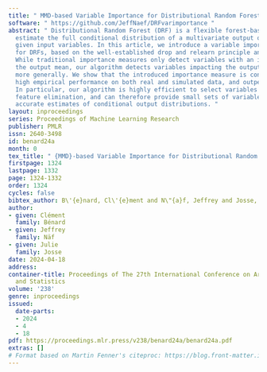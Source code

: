 ```yaml
---
title: " MMD-based Variable Importance for Distributional Random Forest "
software: " https://github.com/JeffNaef/DRFvarimportance "
abstract: " Distributional Random Forest (DRF) is a flexible forest-based method to
  estimate the full conditional distribution of a multivariate output of interest
  given input variables. In this article, we introduce a variable importance algorithm
  for DRFs, based on the well-established drop and relearn principle and MMD distance.
  While traditional importance measures only detect variables with an influence on
  the output mean, our algorithm detects variables impacting the output distribution
  more generally. We show that the introduced importance measure is consistent, exhibits
  high empirical performance on both real and simulated data, and outperforms competitors.
  In particular, our algorithm is highly efficient to select variables through recursive
  feature elimination, and can therefore provide small sets of variables to build
  accurate estimates of conditional output distributions. "
layout: inproceedings
series: Proceedings of Machine Learning Research
publisher: PMLR
issn: 2640-3498
id: benard24a
month: 0
tex_title: " {MMD}-based Variable Importance for Distributional Random Forest "
firstpage: 1324
lastpage: 1332
page: 1324-1332
order: 1324
cycles: false
bibtex_author: B\'{e}nard, Cl\'{e}ment and N\"{a}f, Jeffrey and Josse, Julie
author:
- given: Clément
  family: Bénard
- given: Jeffrey
  family: Näf
- given: Julie
  family: Josse
date: 2024-04-18
address:
container-title: Proceedings of The 27th International Conference on Artificial Intelligence
  and Statistics
volume: '238'
genre: inproceedings
issued:
  date-parts:
  - 2024
  - 4
  - 18
pdf: https://proceedings.mlr.press/v238/benard24a/benard24a.pdf
extras: []
# Format based on Martin Fenner's citeproc: https://blog.front-matter.io/posts/citeproc-yaml-for-bibliographies/
---
```

